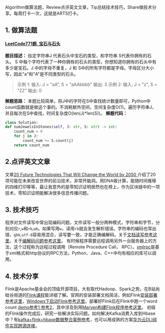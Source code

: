 Algorithm做算法题，Review点评英文文章，Tip总结技术技巧，Share做技术分享。每周打卡一次，这就是ARTS打卡。

## 1. 做算法题

#### [LeetCode771题. 宝石与石头](https://leetcode-cn.com/problems/jewels-and-stones/)

**题目描述：**
给定字符串J 代表石头中宝石的类型，和字符串 S代表你拥有的石头。 S 中每个字符代表了一种你拥有的石头的类型，你想知道你拥有的石头中有多少是宝石。J 中的字母不重复，J 和 S中的所有字符都是字母。字母区分大小写，因此"a"和"A"是不同类型的石头。

>示例 1:
输入: J = "aA", S = "aAAbbbb"
输出: 3
示例 2:
输入: J = "z", S = "ZZ"
输出: 0

**解题思路：**
本题比较简单，将J中的字符在S中查找统计数量即可，Python中count函数就是做这个事的。不消耗额外空间，空间复杂度O(1)。遍历字符串J，并且每次在S中查找，时间复杂度O(len(J)*len(S))。
**解题代码：**
```python
class Solution:
def numJewelsInStones(self, J: str, S: str) -> int:
	count_num = 0
	for j in J:
		count_num += S.count(j)
	return count_num
```



## 2.点评英文文章
文章[20 Future Technologies That Will Change the World by 2050 ](https://hackernoon.com/20-future-technologies-that-will-change-the-world-by-2050-hr7q3td8)介绍了20项可能在未来改变世界的前沿技术，非常开脑洞。用DNA做计算，能随时间推移的四维打印等等，最让我意外的是零知识证明居然也在榜上，作为区块链中的一项技术，零知识证明能解决很多信息传播问题。

## 3. 技术技巧
程序对文件读写中常出现编码问题。文件读写一般分两种模式，字符串和字节，分别对应`r`,`w`和`rb`,`wb`。如果写用`w`，读用`rb`就会发生解析错误。字符串的编码也常出错，`gbk`,`utf-8`容易用混合，读写要一致，才能正确编解码。关于[文档读写参考这里](https://zhuanlan.zhihu.com/p/57533731)，关于[编解码问题参考这里](https://blog.csdn.net/vevenlcf/article/details/86552164)。
有时候程序需要远程调用另外一台服务器上的方法，这个过程称为远程过程调用（Remote Procedure Call， RPC）。[xmlrpc](https://www.cnblogs.com/weiyinfu/p/5293871.html)是基于xml格式和http协议的RPC方法，Python、Java、C++中均有相应的库可以调用。

## 4. 技术分享

Flink是Apache基金会的顶级开源项目，大有取代Hadoop、Spark之势。在B站尚硅谷频道的[Flink课程](https://www.bilibili.com/video/BV1Qp4y1Y7YN?from=search&seid=17855425502369727345)能详细了解。官网的安装部署文档简洁，例如Flink[安装部署参考这里](https://ci.apache.org/projects/flink/flink-docs-release-1.7/tutorials/local_setup.html)，[Windows下启动Flink参考这里](https://ci.apache.org/projects/flink/flink-docs-release-1.7/tutorials/flink_on_windows.html)。部署好Flink后在Flink中跑一个word count [demo参考1](https://juejin.im/post/6844903839447924750),[参考2](http://www.louisvv.com/archives/2110.html)，其中涉及到用[Marven构建Flink程序参考这里](https://blog.csdn.net/guangcheng0312q/article/details/100117525)。
初级的Flink操作完成后，研究一些解决实际问题。如何解决Kafka消费入库到Hbase中？有[kafka+flink+hbase数据整合案例参考](https://www.cnblogs.com/smartloli/p/10245105.html)，也可以用成熟的方案[华为云DLI组件实现跨源连接](https://support.huaweicloud.com/devg-dli/dli_09_0150.html)。


<script src="https://my.openwrite.cn/js/readmore.js" type="text/javascript"></script>  <script> const btw = new BTWPlugin(); btw.init({ id: 'container', blogId: '24169-1601654159088-962', name: 'Andytl的世界', qrcode: 'http://mp.weixin.qq.com/rr?timestamp=1601653977&src=3&ver=1&signature=jHnpcLX6S7DtSllwj2Pc35x77NBc3aG2P2foAx1gXpxq1R8yjdxhK3fLaSUhEnfT5e2G4VcmVfLRXHVX1AtXL5gfub0vRANkSEvpFr8G9sU=', keyword: 'get', }); </script>

